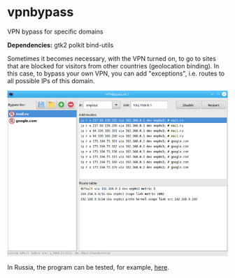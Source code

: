 # vpnbypass
VPN bypass for specific domains  
  
**Dependencies:** gtk2 polkit bind-utils  
  
Sometimes it becomes necessary, with the VPN turned on, to go to sites that are blocked for visitors from other countries (geolocation binding). In this case, to bypass your own VPN, you can add "exceptions", i.e. routes to all possible IPs of this domain.  
  
![](https://github.com/AKotov-dev/vpnbypass/blob/main/ScreenShot1.png)  
  
In Russia, the program can be tested, for example, [here](https://strelkacard.ru/).

